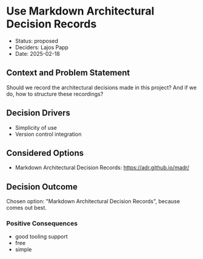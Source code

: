 # Use Markdown Architectural Decision Records

* Status: proposed
* Deciders: Lajos Papp
* Date: 2025-02-18

## Context and Problem Statement

Should we record the architectural decisions made in this project? And if we do, how to structure these recordings?

## Decision Drivers

* Simplicity of use
* Version control integration

## Considered Options

* Markdown Architectural Decision Records: https://adr.github.io/madr/

## Decision Outcome

Chosen option: "Markdown Architectural Decision Records", because comes out best.

### Positive Consequences

* good tooling support
* free
* simple
